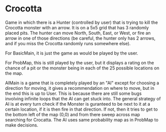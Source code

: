 # Crocotta

Game in which there is a Hunter (controlled by user) that is trying to kill the Crocotta monster with an arrow. It is on a 5x5 grid that has 3 randomly placed pits. The hunter can move North, South, East, or West, or fire an arrow in one of those directions (be careful, the hunter only has 2 arrows, and if you miss the Crocotta randomly runs somewhere else).

For BasicMain, it is just the game as would be played by the user.

For ProbMap, this is still played by the user, but it displays a rating on the chance of a pit or the monster being in each of the 25 possible locations on the map.

AIMain is a game that is completely played by an "AI" except for choosing a direction for moving, it gives a recommendation on where to move, but in the end this is up to User. This is because there are still some bugs involving infinite loops that the AI can get stuck into. The general strategy of AI is at every turn check if the Monster is guranteed to be next to it at a certain location, if it is then fire in that direction. If not, then it tries to get to the bottom left of the map (0,0) and from there sweep across map searching for Crocatta. The AI uses same probability map as in ProbMap to make decisions.
